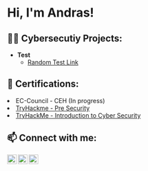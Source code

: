 <h1>Hi, I'm Andras! </h1>

<h2>👨‍💻 Cybersecutiy Projects:</h2>

- <b>Test</b>
  - [Random Test Link](https://youtube.com)

<h2>📝 Certifications:</h2

- EC-Council - CEH (In progress)
- [TryHackme - Pre Security](https://tryhackme-certificates.s3-eu-west-1.amazonaws.com/THM-05XW0BQMGQ.png)
- [TryHackMe - Introduction to Cyber Security](https://tryhackme-certificates.s3-eu-west-1.amazonaws.com/THM-4RFECDSEPW.png)

<h2>📫 Connect with me:</h2>

[<img align="left" alt="AndrasEipl | Instagram" width="22px" src="https://static-00.iconduck.com/assets.00/linkedin-icon-2048x2048-3mmtnow6.png" />][LinkedIn]
[<img align="left" alt="AndrasEipl | TryHackMe" width="22px" src="https://cdn.icon-icons.com/icons2/3915/PNG/512/tryhackme_logo_icon_249349.png" />][THM]
[<img align="left" alt="AndrasEipl | Instagram" width="22px" src="https://cdn.jsdelivr.net/npm/simple-icons@v3/icons/instagram.svg" />][instagram]

[LinkedIn]: https://www.linkedin.com/in/andraseipl
[THM]: https://tryhackme.com/p/quantumsec
[instagram]: https://www.instagram.com/eiplandras/


<!--

Here are some ideas to get you started:

- 🔭 I’m currently working on ...
- 🌱 I’m currently learning ...
- 👯 I’m looking to collaborate on ...
- 🤔 I’m looking for help with ...
- 💬 Ask me about ...
- 📫 How to reach me: ...
- 😄 Pronouns: ...
- ⚡ Fun fact: ...

-->
